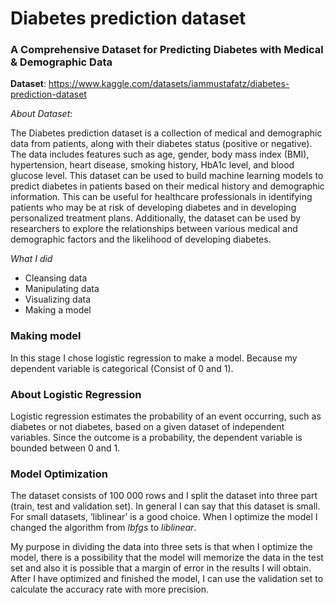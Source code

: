 # Diabetes prediction dataset

### A Comprehensive Dataset for Predicting Diabetes with Medical & Demographic Data

**Dataset**: https://www.kaggle.com/datasets/iammustafatz/diabetes-prediction-dataset

*About Dataset*:

The Diabetes prediction dataset is a collection of medical and demographic data from patients, 
along with their diabetes status (positive or negative). The data includes features such as age, gender, 
body mass index (BMI), hypertension, heart disease, smoking history, HbA1c level, and blood glucose level. 
This dataset can be used to build machine learning models to predict diabetes in patients based on their medical history and demographic information. 
This can be useful for healthcare professionals in identifying patients who may be at risk of developing diabetes and in developing personalized treatment plans. 
Additionally, the dataset can be used by researchers to explore the relationships between various medical and demographic factors and 
the likelihood of developing diabetes.

*What I did*
- Cleansing data
- Manipulating data
- Visualizing data
- Making a model

### Making model

In this stage I chose logistic regression to make a model. Because my dependent variable is categorical (Consist of 0 and 1).

### About Logistic Regression

Logistic regression estimates the probability of an event occurring, such as diabetes or not diabetes, based on a given dataset of independent variables. Since the outcome is a probability, the dependent variable is bounded between 0 and 1.

### Model Optimization

The dataset consists of 100 000 rows and I split the dataset into three part (train, test and validation set). In general I can say that this dataset is small. For small datasets, ‘liblinear’ is a good choice. When I optimize the model I changed the algorithm from *lbfgs* to *liblinear*.

My purpose in dividing the data into three sets is that when I optimize the model, there is a possibility that the model will memorize the data in the test set and also it is possible that a margin of error in the results I will obtain. After I have optimized and finished the model, I can use the validation set to calculate the accuracy rate with more precision. 
